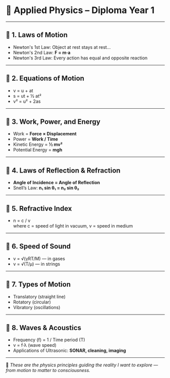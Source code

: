 # 🔬 Applied Physics – Diploma Year 1

---

## 🔹 1. Laws of Motion

- Newton's 1st Law: Object at rest stays at rest...
- Newton's 2nd Law: **F = m·a**
- Newton's 3rd Law: Every action has equal and opposite reaction

---

## 🔹 2. Equations of Motion

- v = u + at  
- s = ut + ½ at²  
- v² = u² + 2as

---

## 🔹 3. Work, Power, and Energy

- Work = **Force × Displacement**  
- Power = **Work / Time**  
- Kinetic Energy = **½ mv²**  
- Potential Energy = **mgh**

---

## 🔹 4. Laws of Reflection & Refraction

- **Angle of Incidence = Angle of Reflection**  
- Snell’s Law: **n₁ sin θ₁ = n₂ sin θ₂**

---

## 🔹 5. Refractive Index

- n = c / v  
  where c = speed of light in vacuum, v = speed in medium

---

## 🔹 6. Speed of Sound

- v = √(γRT/M) — in gases  
- v = √(T/μ) — in strings

---

## 🔹 7. Types of Motion

- Translatory (straight line)  
- Rotatory (circular)  
- Vibratory (oscillations)

---

## 🔹 8. Waves & Acoustics

- Frequency (f) = 1 / Time period (T)  
- v = f·λ (wave speed)  
- Applications of Ultrasonic: **SONAR, cleaning, imaging**

---

🧠 *These are the physics principles guiding the reality I want to explore — from motion to matter to consciousness.*
